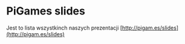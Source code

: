 # PiGames slides
Jest to lista wszystkinch naszych prezentacji
[http://pigam.es/slides](http://pigam.es/slides)
